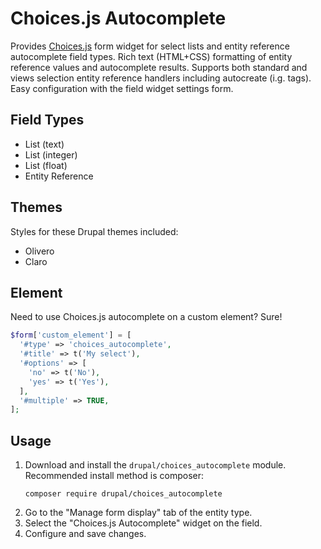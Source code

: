 # Choices.js Autocomplete

Provides [Choices.js](https://choices-js.github.io/Choices/) form widget for select lists and entity reference
autocomplete field types. Rich text (HTML+CSS) formatting of entity reference values and autocomplete
results. Supports both standard and views selection entity reference handlers including autocreate (i.g. tags).
Easy configuration with the field widget settings form.

## Field Types

- List (text)
- List (integer)
- List (float)
- Entity Reference

## Themes

Styles for these Drupal themes included:

- Olivero
- Claro

## Element

Need to use Choices.js autocomplete on a custom element? Sure!

```php
$form['custom_element'] = [
  '#type' => 'choices_autocomplete',
  '#title' => t('My select'),
  '#options' => [
    'no' => t('No'),
    'yes' => t('Yes'),
  ],
  '#multiple' => TRUE,
];
```

## Usage

1. Download and install the `drupal/choices_autocomplete` module. Recommended install method is composer:
   ```
   composer require drupal/choices_autocomplete
   ```
2. Go to the "Manage form display" tab of the entity type.
3. Select the "Choices.js Autocomplete" widget on the field.
4. Configure and save changes.
